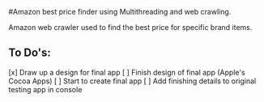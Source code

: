 #Amazon best price finder using Multithreading and web crawling.

Amazon web crawler used to find the best price for specific brand items.

## To Do's:
[x] Draw up a design for final app
[ ] Finish design of final app (Apple's Cocoa Apps)
[ ] Start to create final app
[ ] Add finishing details to original testing app in console

